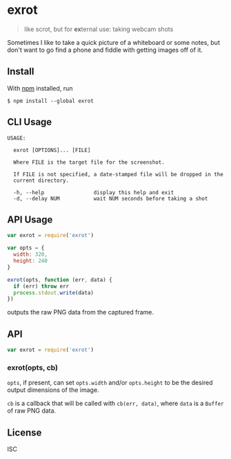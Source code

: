 # exrot

> like scrot, but for **ex**ternal use: taking webcam shots

Sometimes I like to take a quick picture of a whiteboard or some notes, but
don't want to go find a phone and fiddle with getting images off of it.

## Install

With [npm](https://npmjs.org/) installed, run

```
$ npm install --global exrot
```

## CLI Usage

```
USAGE:

  exrot [OPTIONS]... [FILE]

  Where FILE is the target file for the screenshot.

  If FILE is not specified, a date-stamped file will be dropped in the
  current directory.

  -h, --help                display this help and exit
  -d, --delay NUM           wait NUM seconds before taking a shot

```

## API Usage

```js
var exrot = require('exrot')

var opts = {
  width: 320,
  height: 240
}

exrot(opts, function (err, data) {
  if (err) throw err
  process.stdout.write(data)
})
```

outputs the raw PNG data from the captured frame.

## API

```js
var exrot = require('exrot')
```

### exrot(opts, cb)

`opts`, if present, can set `opts.width` and/or `opts.height` to be the desired
output dimensions of the image.

`cb` is a callback that will be called with `cb(err, data)`, where `data` is a
`Buffer` of raw PNG data.

## License

ISC

